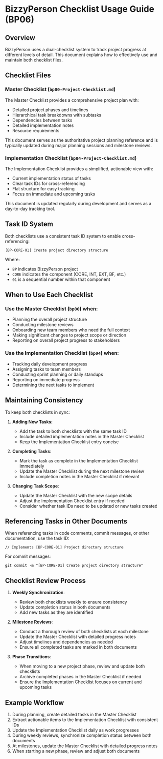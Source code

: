 # BizzyPerson Checklist Usage Guide (BP06)

## Overview

BizzyPerson uses a dual-checklist system to track project progress at different levels of detail. This document explains how to effectively use and maintain both checklist files.

## Checklist Files

### Master Checklist (`bp00-Project-Checklist.md`)

The Master Checklist provides a comprehensive project plan with:

- Detailed project phases and timelines
- Hierarchical task breakdowns with subtasks
- Dependencies between tasks
- Detailed implementation notes
- Resource requirements

This document serves as the authoritative project planning reference and is typically updated during major planning sessions and milestone reviews.

### Implementation Checklist (`bp04-Project-Checklist.md`)

The Implementation Checklist provides a simplified, actionable view with:

- Current implementation status of tasks
- Clear task IDs for cross-referencing
- Flat structure for easy tracking
- Focus on immediate and upcoming tasks

This document is updated regularly during development and serves as a day-to-day tracking tool.

## Task ID System

Both checklists use a consistent task ID system to enable cross-referencing:

```
[BP-CORE-01] Create project directory structure
```

Where:
- `BP` indicates BizzyPerson project
- `CORE` indicates the component (CORE, INT, EXT, BF, etc.)
- `01` is a sequential number within that component

## When to Use Each Checklist

### Use the Master Checklist (`bp00`) when:

- Planning the overall project structure
- Conducting milestone reviews
- Onboarding new team members who need the full context
- Making significant changes to project scope or direction
- Reporting on overall project progress to stakeholders

### Use the Implementation Checklist (`bp04`) when:

- Tracking daily development progress
- Assigning tasks to team members
- Conducting sprint planning or daily standups
- Reporting on immediate progress
- Determining the next tasks to implement

## Maintaining Consistency

To keep both checklists in sync:

1. **Adding New Tasks**:
   - Add the task to both checklists with the same task ID
   - Include detailed implementation notes in the Master Checklist
   - Keep the Implementation Checklist entry concise

2. **Completing Tasks**:
   - Mark the task as complete in the Implementation Checklist immediately
   - Update the Master Checklist during the next milestone review
   - Include completion notes in the Master Checklist if relevant

3. **Changing Task Scope**:
   - Update the Master Checklist with the new scope details
   - Adjust the Implementation Checklist entry if needed
   - Consider whether task IDs need to be updated or new tasks created

## Referencing Tasks in Other Documents

When referencing tasks in code comments, commit messages, or other documentation, use the task ID:

```
// Implements [BP-CORE-01] Project directory structure
```

For commit messages:

```
git commit -m "[BP-CORE-01] Create project directory structure"
```

## Checklist Review Process

1. **Weekly Synchronization**:
   - Review both checklists weekly to ensure consistency
   - Update completion status in both documents
   - Add new tasks as they are identified

2. **Milestone Reviews**:
   - Conduct a thorough review of both checklists at each milestone
   - Update the Master Checklist with detailed progress notes
   - Adjust timelines and dependencies as needed
   - Ensure all completed tasks are marked in both documents

3. **Phase Transitions**:
   - When moving to a new project phase, review and update both checklists
   - Archive completed phases in the Master Checklist if needed
   - Ensure the Implementation Checklist focuses on current and upcoming tasks

## Example Workflow

1. During planning, create detailed tasks in the Master Checklist
2. Extract actionable items to the Implementation Checklist with consistent IDs
3. Update the Implementation Checklist daily as work progresses
4. During weekly reviews, synchronize completion status between both documents
5. At milestones, update the Master Checklist with detailed progress notes
6. When starting a new phase, review and adjust both documents 